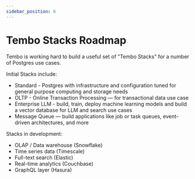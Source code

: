 ```yaml
---
sidebar_position: 6
---
```


# Tembo Stacks Roadmap

Tembo is working hard to build a useful set of "Tembo Stacks" for a number of Postgres use cases.

Initial Stacks include:

- Standard - Postgres with infrastructure and configuration tuned for general purpose computing and storage needs
- OLTP - Online Transaction Processing — for transactional data use case
- Enterprise LLM - build, train, deploy machine learning models and build a vector database for LLM and search use cases
- Message Queue — build applications like job or task queues, event-driven architectures, and more

Stacks in development:

- OLAP / Data warehouse (Snowflake)
- Time series data (Timescale)
- Full-text search (Elastic)
- Real-time analytics (Couchbase)
- GraphQL layer (Hasura)
